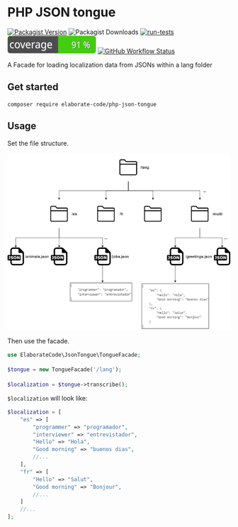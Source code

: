 # PHP JSON tongue

[![Packagist Version](https://img.shields.io/packagist/v/elaborate-code/php-json-tongue?label=Version&style=plastic)](https://packagist.org/packages/elaborate-code/php-json-tongue)
![Packagist Downloads](https://img.shields.io/packagist/dt/elaborate-code/php-json-tongue?label=Downloads&style=plastic)
[![run-tests](https://github.com/elaborate-code/php-json-tongue/actions/workflows/run-tests.yml/badge.svg)](https://github.com/elaborate-code/php-json-tongue/actions/workflows/run-tests.yml)
![Test Coverage](https://raw.githubusercontent.com/elaborate-code/php-json-tongue/main/badge-coverage.svg)
[![GitHub Workflow Status](https://img.shields.io/github/workflow/status/elaborate-code/php-json-tongue/Fix%20PHP%20code%20style%20issues?label=Code%20Style)](https://github.com/elaborate-code/php-json-tongue/actions/workflows/fix-php-code-style-issues.yml)
<!-- [![Fix PHP code style issues](https://github.com/elaborate-code/php-json-tongue/actions/workflows/fix-php-code-style-issues.yml/badge.svg)](https://github.com/elaborate-code/php-json-tongue/actions/workflows/fix-php-code-style-issues.yml) -->


A Facade for loading localization data from JSONs within a lang folder

## Get started

```text
composer require elaborate-code/php-json-tongue
```

## Usage

Set the file structure.

![illustration](illustration.png)

Then use the facade.

```php
use ElaborateCode\JsonTongue\TongueFacade;

$tongue = new TongueFacade('/lang');

$localization = $tongue->transcribe();
```

`$localization` will look like:

```php
$localization = [
    "es" => [
        "programmer" => "programador",
        "interviewer" => "entrevistador",
        "Hello" => "Hola",
        "Good morning" => "buenos dias",
        //...
    ],
    "fr" => [
        "Hello" => "Salut",
        "Good morning" => "Bonjour",
        //...
    ]
    //...
];
```
